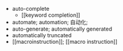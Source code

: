 - auto-complete
    - [[keyword completion]]
- automate; automation; 自动化;
- auto-generate; automatically generated
- automatically truncated
- [[macroinstruction]]; [[macro instruction]]
